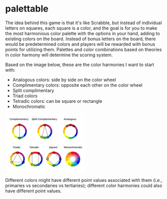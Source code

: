 # palettable

The idea behind this game is that it's like Scrabble, but instead of individual letters on squares, each square is a color, and the goal is for you to make the most harmonious color palette with the options in your hand, adding to existing colors on the board. Instead of bonus letters on the board, there would be predetermined colors and players will be rewarded with bonus points for utilizing them. Palettes and color combinations based on theories in color harmony will determine the scoring system. 

Based on the image below, these are the color harmonies I want to start with:
- Analogous colors: side by side on the color wheel
- Complimentary colors: opposite each other on the color wheel
- Split complimentary
- Triad colors
- Tetradic colors: can be square or rectangle
- Monochromatic 

<img src='color_harmony.png' width=50% height=50%>

Different colors might have different point values associated with them (i.e., primaries vs secondaries vs tertiaries); different color harmonies could also have different point values. 
